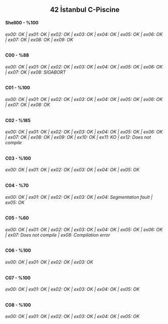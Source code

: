 <h2 align="center">42 İstanbul C-Piscine</h2> 

<h4>Shell00 - %100</h4>
<h6>ex00: OK | ex01: OK | ex02: OK | ex03: OK | ex04: OK | ex05: OK | ex06: OK | ex07: OK | ex08: OK | ex09: OK</h6>

<h4>C00 - %88</h4>
<h6>ex00: OK | ex01: OK | ex02: OK | ex03: OK | ex04: OK | ex05: OK | ex06: OK | ex07: OK | ex08: SIGABORT</h6>

<h4>C01 - %100</h4>
<h6>ex00: OK | ex01: OK | ex02: OK | ex03: OK | ex04: OK | ex05: OK | ex06: OK | ex07: OK | ex08: OK</h6>

<h4>C02 - %185</h4>
<h6>ex00: OK | ex01: OK | ex02: OK | ex03: OK | ex04: OK | ex05: OK | ex06: OK | ex07: OK | ex08: OK | ex09: OK | ex10: OK | ex11: KO | ex12: Does not compile</h6>

<h4>C03 - %100</h4>
<h6>ex00: OK | ex01: OK | ex02: OK | ex03: OK | ex04: OK | ex05: OK</h6>

<h4>C04 - %70</h4>
<h6>ex00: OK | ex01: OK | ex02: OK | ex03: OK | ex04: Segmentation fault | ex05: OK</h6>

<h4>C05 - %60</h4>
<h6>ex00: OK | ex01: OK | ex02: OK | ex03: OK | ex04: OK | ex05: OK | ex06: OK | ex07: Does not compile | ex08: Compilation error</h6>

<h4>C06 - %100</h4>
<h6>ex00: OK | ex01: OK | ex02: OK | ex03: OK</h6>

<h4>C07 - %100</h4>
<h6>ex00: OK | ex01: OK | ex02: OK | ex03: OK | ex04: OK | ex05: OK</h6>

<h4>C08 - %100</h4>
<h6>ex00: OK | ex01: OK | ex02: OK | ex03: OK | ex04: OK | ex05: OK</h6>
